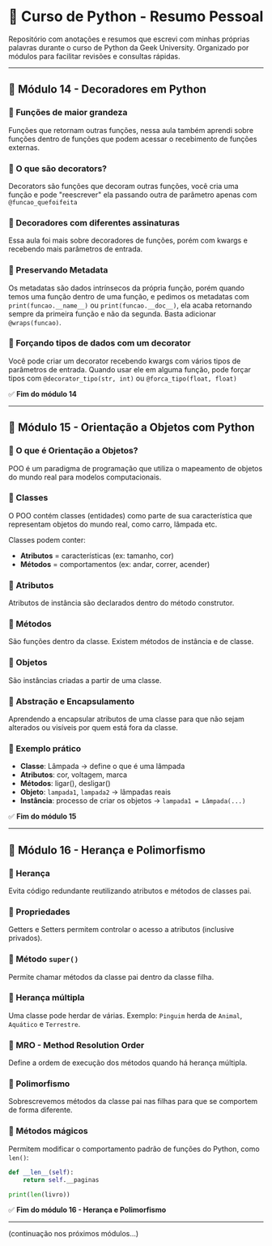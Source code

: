 # 🐍 Curso de Python - Resumo Pessoal

Repositório com anotações e resumos que escrevi com minhas próprias palavras durante o curso de Python da Geek University. Organizado por módulos para facilitar revisões e consultas rápidas.

---

## 📌 Módulo 14 - Decoradores em Python

### 🔹 Funções de maior grandeza

Funções que retornam outras funções, nessa aula também aprendi sobre funções dentro de funções que podem acessar o recebimento de funções externas.

### 🔹 O que são decorators?

Decorators são funções que decoram outras funções, você cria uma função e pode "reescrever" ela passando outra de parâmetro apenas com `@funcao_quefoifeita`

### 🔹 Decoradores com diferentes assinaturas

Essa aula foi mais sobre decoradores de funções, porém com kwargs e recebendo mais parâmetros de entrada.

### 🔹 Preservando Metadata

Os metadatas são dados intrínsecos da própria função, porém quando temos uma função dentro de uma função, e pedimos os metadatas com `print(funcao.__name__)` ou `print(funcao.__doc__)`, ela acaba retornando sempre da primeira função e não da segunda. Basta adicionar `@wraps(funcao)`.

### 🔹 Forçando tipos de dados com um decorator

Você pode criar um decorator recebendo kwargs com vários tipos de parâmetros de entrada. Quando usar ele em alguma função, pode forçar tipos com `@decorator_tipo(str, int)` ou `@forca_tipo(float, float)`

✅ **Fim do módulo 14**

---

## 🧱 Módulo 15 - Orientação a Objetos com Python

### 🔹 O que é Orientação a Objetos?

POO é um paradigma de programação que utiliza o mapeamento de objetos do mundo real para modelos computacionais.

### 🔹 Classes

O POO contém classes (entidades) como parte de sua característica que representam objetos do mundo real, como carro, lâmpada etc.

Classes podem conter:

* **Atributos** = características (ex: tamanho, cor)
* **Métodos** = comportamentos (ex: andar, correr, acender)

### 🔹 Atributos

Atributos de instância são declarados dentro do método construtor.

### 🔹 Métodos

São funções dentro da classe. Existem métodos de instância e de classe.

### 🔹 Objetos

São instâncias criadas a partir de uma classe.

### 🔹 Abstração e Encapsulamento

Aprendendo a encapsular atributos de uma classe para que não sejam alterados ou visíveis por quem está fora da classe.

### 📌 Exemplo prático

* **Classe**: Lâmpada → define o que é uma lâmpada
* **Atributos**: cor, voltagem, marca
* **Métodos**: ligar(), desligar()
* **Objeto**: `lampada1`, `lampada2` → lâmpadas reais
* **Instância**: processo de criar os objetos → `lampada1 = Lâmpada(...)`

✅ **Fim do módulo 15**

---

## 🧬 Módulo 16 - Herança e Polimorfismo

### 🔹 Herança

Evita código redundante reutilizando atributos e métodos de classes pai.

### 🔹 Propriedades

Getters e Setters permitem controlar o acesso a atributos (inclusive privados).

### 🔹 Método `super()`

Permite chamar métodos da classe pai dentro da classe filha.

### 🔹 Herança múltipla

Uma classe pode herdar de várias. Exemplo: `Pinguim` herda de `Animal`, `Aquático` e `Terrestre`.

### 🔹 MRO - Method Resolution Order

Define a ordem de execução dos métodos quando há herança múltipla.

### 🔹 Polimorfismo

Sobrescrevemos métodos da classe pai nas filhas para que se comportem de forma diferente.

### 🔹 Métodos mágicos

Permitem modificar o comportamento padrão de funções do Python, como `len()`:

```python
def __len__(self):
    return self.__paginas

print(len(livro))
```

✅ **Fim do módulo 16 - Herança e Polimorfismo**

---

(continuação nos próximos módulos...)



